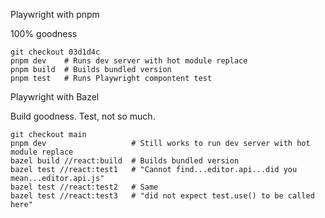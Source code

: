 Playwright with pnpm

100% goodness

```
git checkout 03d1d4c
pnpm dev    # Runs dev server with hot module replace
pnpm build  # Builds bundled version
pnpm test   # Runs Playwright compontent test
```

Playwright with Bazel

Build goodness. Test, not so much.

```
git checkout main
pnpm dev                   # Still works to run dev server with hot module replace
bazel build //react:build  # Builds bundled version
bazel test //react:test1   # "Cannot find...editor.api...did you mean...editor.api.js"
bazel test //react:test2   # Same
bazel test //react:test3   # "did not expect test.use() to be called here"
```
